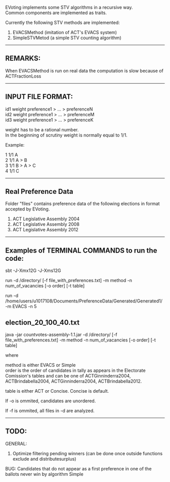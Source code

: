 EVoting implements some STV algorithms in a recursive way.  
Common components are implemented as traits.  


Currently the following STV methods are implemented:  

1) EVACSMethod (imitation of ACT's EVACS system)  
2) SimpleSTVMetod (a simple STV counting algorithm)  

-----------------------------------------------------------------
REMARKS:
-----------------------------------------------------------------

When EVACSMethod is run on real data the computation is slow because of ACTFractionLoss

-----------------------------------------------------------------
INPUT FILE FORMAT:
-----------------------------------------------------------------

id1 weight preference1 > ... > preferenceN  
id2 weight preference1 > ... > preferenceM  
id3 weight preference1 > ... > preferenceK  

weight has to be a rational number.  
In the beginning of scrutiny weight is normally equal to 1/1.  

Example:  

1 1/1 A  
2 1/1 A > B  
3 1/1 B > A > C  
4 1/1 C  


-----------------------------------------------------------------   
Real Preference Data
-----------------------------------------------------------------

Folder "files" contains preference data of the following elections in format accepted by EVoting.

1) ACT Legislative Assembly 2004  
2) ACT Legislative Assembly 2008  
3) ACT Legislative Assembly 2012  

-----------------------------------------------------------------   
Examples of TERMINAL COMMANDS to run the code:  
-----------------------------------------------------------------  

sbt -J-Xmx12G -J-Xms12G  

run -d /directory/ [-f file_with_preferences.txt] -m method -n num_of_vacancies [-o order] [-t table]


run -d /home/users/u1017108/Documents/PreferenceData/Generated/Generated1/ -m EVACS -n 5

election_20_100_40.txt
-----------------------------------------------------------------

java -jar countvotes-assembly-1.1.jar -d /directory/ [-f file_with_preferences.txt] -m method -n num_of_vacancies [-o order] [-t table]

where

method is either EVACS or Simple  
order is the order of candidates in tally as appears in the Electorate Comission's tables and can be one of ACTGinninderra2004, ACTBrindabella2004, ACTGinninderra2004, ACTBrindabella2012.

table is either ACT or Concise. Concise is default.

If -o is ommited, candidates are unordered.

If -f is ommited, all files in -d are analyzed.

-----------------------------------------------------------------
TODO:
-----------------------------------------------------------------

GENERAL:
 
1) Optimize filtering pending winners (can be done once outside functions exclude and distributesurplus)

BUG:
Candidates that do not appear as a first preference in one of the ballots never win by algorithm Simple

